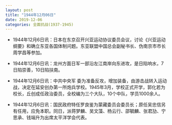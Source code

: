 ```yaml
---
layout: post
title: "1944年12月06日"
date: 2019-12-06
categories: 全面抗战(1937-1945)
---
```


<meta name="referrer" content="no-referrer" />

- 1944年12月6日讯：日本在东京召开兴亚运动协议委员会议，讨论《兴亚运动纲要》和确立东亚各国体制问题。东亚联盟中国总会副秘书长、伪南京市市长周学昌等参加。 

- 1944年12月6日讯：龙州方面日军一部沿左江南岸向东进攻，是日陷响水，7日陷崇善，10日陷扶南。 

- 1944年12月6日讯：中共中央军 委为准备反攻，增加装备，由游击战转入运动战，决定在延安创办第一所炮兵学校。1945年3月，学校正式开学，郭化若为校长，丘创成任政治委员，全校编为三个大队，10个中队，学员1000余人。 

- 1944年12月6日讯：国民政府特任罗良鉴为蒙藏委员会委员长；原任吴忠信另有任用，应免本职。同日，派蒋梦麟、吴文藻、杨云行、邵毓麟、张君劢、宁思承、钱端升为出席太平洋学会代表。 

